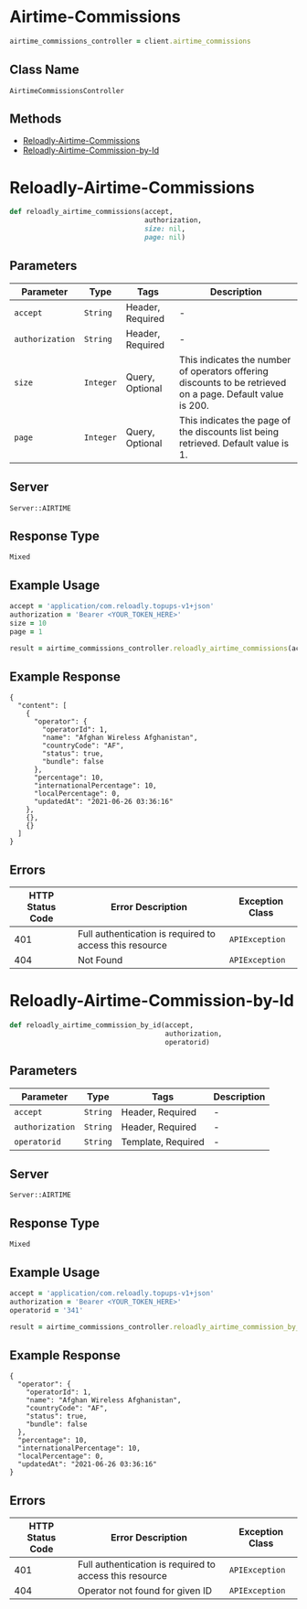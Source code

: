 # Airtime-Commissions

```ruby
airtime_commissions_controller = client.airtime_commissions
```

## Class Name

`AirtimeCommissionsController`

## Methods

* [Reloadly-Airtime-Commissions](../../doc/controllers/airtime-commissions.md#reloadly-airtime-commissions)
* [Reloadly-Airtime-Commission-by-Id](../../doc/controllers/airtime-commissions.md#reloadly-airtime-commission-by-id)


# Reloadly-Airtime-Commissions

```ruby
def reloadly_airtime_commissions(accept,
                                 authorization,
                                 size: nil,
                                 page: nil)
```

## Parameters

| Parameter | Type | Tags | Description |
|  --- | --- | --- | --- |
| `accept` | `String` | Header, Required | - |
| `authorization` | `String` | Header, Required | - |
| `size` | `Integer` | Query, Optional | This indicates the number of operators offering discounts to be retrieved on a page. Default value is 200. |
| `page` | `Integer` | Query, Optional | This indicates the page of the discounts list being retrieved. Default value is 1. |

## Server

`Server::AIRTIME`

## Response Type

`Mixed`

## Example Usage

```ruby
accept = 'application/com.reloadly.topups-v1+json'
authorization = 'Bearer <YOUR_TOKEN_HERE>'
size = 10
page = 1

result = airtime_commissions_controller.reloadly_airtime_commissions(accept, authorization, size: size, page: page)
```

## Example Response

```
{
  "content": [
    {
      "operator": {
        "operatorId": 1,
        "name": "Afghan Wireless Afghanistan",
        "countryCode": "AF",
        "status": true,
        "bundle": false
      },
      "percentage": 10,
      "internationalPercentage": 10,
      "localPercentage": 0,
      "updatedAt": "2021-06-26 03:36:16"
    },
    {},
    {}
  ]
}
```

## Errors

| HTTP Status Code | Error Description | Exception Class |
|  --- | --- | --- |
| 401 | Full authentication is required to access this resource | `APIException` |
| 404 | Not Found | `APIException` |


# Reloadly-Airtime-Commission-by-Id

```ruby
def reloadly_airtime_commission_by_id(accept,
                                      authorization,
                                      operatorid)
```

## Parameters

| Parameter | Type | Tags | Description |
|  --- | --- | --- | --- |
| `accept` | `String` | Header, Required | - |
| `authorization` | `String` | Header, Required | - |
| `operatorid` | `String` | Template, Required | - |

## Server

`Server::AIRTIME`

## Response Type

`Mixed`

## Example Usage

```ruby
accept = 'application/com.reloadly.topups-v1+json'
authorization = 'Bearer <YOUR_TOKEN_HERE>'
operatorid = '341'

result = airtime_commissions_controller.reloadly_airtime_commission_by_id(accept, authorization, operatorid)
```

## Example Response

```
{
  "operator": {
    "operatorId": 1,
    "name": "Afghan Wireless Afghanistan",
    "countryCode": "AF",
    "status": true,
    "bundle": false
  },
  "percentage": 10,
  "internationalPercentage": 10,
  "localPercentage": 0,
  "updatedAt": "2021-06-26 03:36:16"
}
```

## Errors

| HTTP Status Code | Error Description | Exception Class |
|  --- | --- | --- |
| 401 | Full authentication is required to access this resource | `APIException` |
| 404 | Operator not found for given ID | `APIException` |

